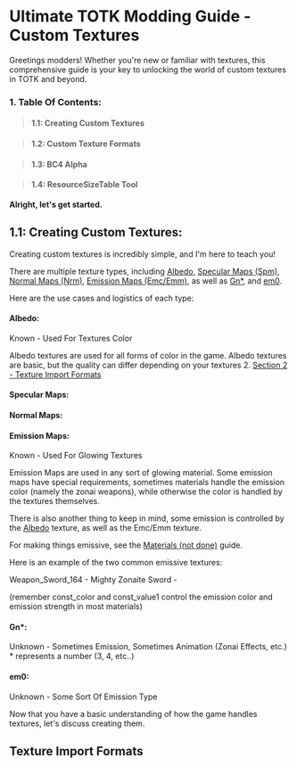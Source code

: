 # Ultimate TOTK Modding Guide - Custom Textures

Greetings modders! Whether you're new or familiar with textures, this comprehensive guide is your key to unlocking the world of custom textures in TOTK and beyond.

### 1. Table Of Contents:

> #### 1.1: Creating Custom Textures

> #### 1.2: Custom Texture Formats

> #### 1.3: BC4 Alpha

> #### 1.4: ResourceSizeTable Tool


**Alright, let's get started.**

## 1.1: Creating Custom Textures:

Creating custom textures is incredibly simple, and I'm here to teach you!

There are multiple texture types, including [Albedo](#albedo), [Specular Maps (Spm)](#specular-maps), [Normal Maps (Nrm)](#normal-maps), [Emission Maps (Emc/Emm)](#emission-maps), as well as [Gn*](#gn), and [em0](#em0).

Here are the use cases and logistics of each type:

#### Albedo:

Known - Used For Textures Color

Albedo textures are used for all forms of color in the game. Albedo textures are basic, but the quality can differ depending on your textures 2. [Section 2 - Texture Import Formats](#texture-import-formats)

#### Specular Maps:

#### Normal Maps:

#### Emission Maps:

Known - Used For Glowing Textures

Emission Maps are used in any sort of glowing material. Some emission maps have special requirements, sometimes materials handle the emission color (namely the zonai weapons), while otherwise the color is handled by the textures themselves.

There is also another thing to keep in mind, some emission is controlled by the [Albedo](#albedo) texture, as well as the Emc/Emm texture.

For making things emissive, see the [Materials (not done)]() guide.

Here is an example of the two common emissive textures:

Weapon_Sword_164 - Mighty Zonaite Sword - 

(remember const_color and const_value1 control the emission color and emission strength in most materials)

#### Gn*:

Unknown - Sometimes Emission, Sometimes Animation (Zonai Effects, etc.) * represents a number (3, 4, etc..)

#### em0:

Unknown - Some Sort Of Emission Type

Now that you have a basic understanding of how the game handles textures, let's discuss creating them.

## Texture Import Formats
